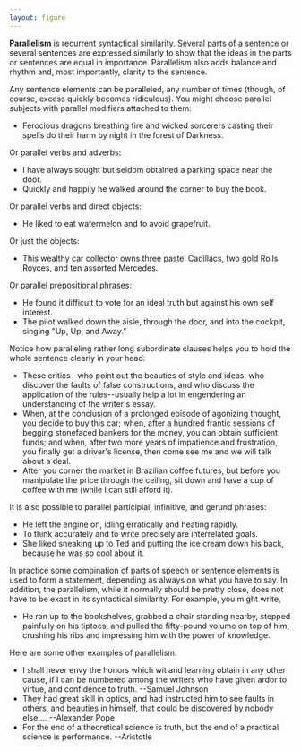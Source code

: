 ```yaml
---
layout: figure
---
```


**Parallelism** is recurrent syntactical similarity. Several parts of a sentence or several sentences are expressed similarly to show that the ideas in the parts or sentences are equal in importance. Parallelism also adds balance and rhythm and, most importantly, clarity to the sentence.

Any sentence elements can be paralleled, any number of times (though, of course, excess quickly becomes ridiculous). You might choose parallel subjects with parallel modifiers attached to them:

 - Ferocious dragons breathing fire and wicked sorcerers casting their spells do their harm by night in the forest of Darkness.

Or parallel verbs and adverbs:
 - I have always sought but seldom obtained a parking space near the door.
 - Quickly and happily he walked around the corner to buy the book.

Or parallel verbs and direct objects:
 - He liked to eat watermelon and to avoid grapefruit.

Or just the objects:
 - This wealthy car collector owns three pastel Cadillacs, two gold Rolls Royces, and ten assorted Mercedes.

Or parallel prepositional phrases:
 - He found it difficult to vote for an ideal truth but against his own self interest.
 - The pilot walked down the aisle, through the door, and into the cockpit, singing "Up, Up, and Away."

Notice how paralleling rather long subordinate clauses helps you to hold the whole sentence clearly in your head:
 - These critics--who point out the beauties of style and ideas, who discover the faults of false constructions, and who discuss the application of the rules--usually help a lot in engendering an understanding of the writer's essay.
 - When, at the conclusion of a prolonged episode of agonizing thought, you decide to buy this car; when, after a hundred frantic sessions of begging stonefaced bankers for the money, you can obtain sufficient funds; and when, after two more years of impatience and frustration, you finally get a driver's license, then come see me and we will talk about a deal.
 - After you corner the market in Brazilian coffee futures, but before you manipulate the price through the ceiling, sit down and have a cup of coffee with me (while I can still afford it).

It is also possible to parallel participial, infinitive, and gerund phrases:
 - He left the engine on, idling erratically and heating rapidly.
 - To think accurately and to write precisely are interrelated goals.
 - She liked sneaking up to Ted and putting the ice cream down his back, because he was so cool about it.

In practice some combination of parts of speech or sentence elements is used to form a statement, depending as always on what you have to say. In addition, the parallelism, while it normally should be pretty close, does not have to be exact in its syntactical similarity. For example, you might write,
 - He ran up to the bookshelves, grabbed a chair standing nearby, stepped painfully on his tiptoes, and pulled the fifty-pound volume on top of him, crushing his ribs and impressing him with the power of knowledge.

Here are some other examples of parallelism:
 - I shall never envy the honors which wit and learning obtain in any other cause, if I can be numbered among the writers who have given ardor to virtue, and confidence to truth. --Samuel Johnson
 - They had great skill in optics, and had instructed him to see faults in others, and beauties in himself, that could be discovered by nobody else.... --Alexander Pope
 - For the end of a theoretical science is truth, but the end of a practical science is performance. --Aristotle